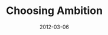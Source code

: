 ---
layout: music 
title: "Choosing Ambition"
series: "A Place at the Table"
date: 2012-03-06 
description: "Brian Tome talks about ambition."
audio: "http://www.crossroads.net/players/media/hq/placeatthetable_04.mp3"
audio-duration: "44:18"
src: "http://www.crossroads.net/players/media/series/Table_190x110.jpg"
---